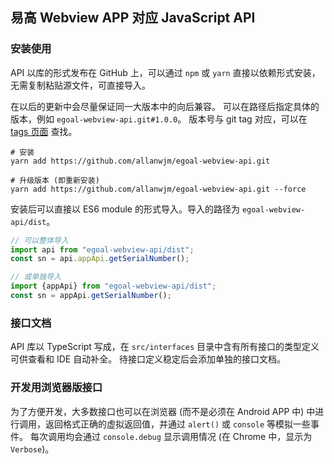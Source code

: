 易高 Webview APP 对应 JavaScript API
---

### 安装使用

API 以库的形式发布在 GitHub 上，可以通过 `npm` 或 `yarn` 直接以依赖形式安装，无需复制粘贴源文件，可直接导入。

在以后的更新中会尽量保证同一大版本中的向后兼容。
可以在路径后指定具体的版本，例如 `egoal-webview-api.git#1.0.0`。
版本号与 git tag 对应，可以在 [tags 页面](https://github.com/allanwjm/egoal-webview-api/tags) 查找。

```shell script
# 安装
yarn add https://github.com/allanwjm/egoal-webview-api.git

# 升级版本 (即重新安装)
yarn add https://github.com/allanwjm/egoal-webview-api.git --force
```

安装后可以直接以 ES6 module 的形式导入。导入的路径为 `egoal-webview-api/dist`。
```javascript
// 可以整体导入
import api from "egoal-webview-api/dist";
const sn = api.appApi.getSerialNumber();

// 或单独导入
import {appApi} from "egoal-webview-api/dist";
const sn = appApi.getSerialNumber();
```

### 接口文档
API 库以 TypeScript 写成，在 `src/interfaces` 目录中含有所有接口的类型定义可供查看和 IDE 自动补全。
待接口定义稳定后会添加单独的接口文档。

### 开发用浏览器版接口
为了方便开发，大多数接口也可以在浏览器 (而不是必须在 Android APP 中) 中进行调用，返回格式正确的虚拟返回值，并通过 `alert()` 或 `console` 等模拟一些事件。
每次调用均会通过 `console.debug` 显示调用情况 (在 Chrome 中，显示为 `Verbose`)。
